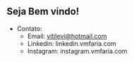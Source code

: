 ## Seja Bem vindo!  
- Contato:
  - Email: vitilevi@hotmail.com
  - Linkedin: linkedin.vmfaria.com
  - Instagram: instagram.vmfaria.com
